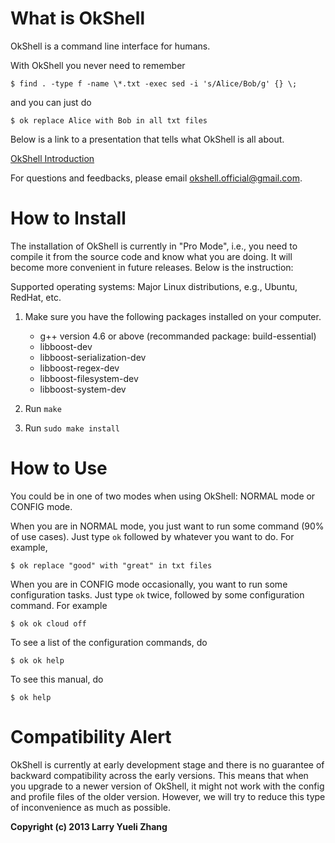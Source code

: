 What is OkShell
===============

OkShell is a command line interface for humans. 

With OkShell you never need to remember

    $ find . -type f -name \*.txt -exec sed -i 's/Alice/Bob/g' {} \;

and you can just do

    $ ok replace Alice with Bob in all txt files

Below is a link to a presentation that tells what OkShell is all about.

[OkShell Introduction](https://docs.google.com/presentation/d/1HG6YCgUMHHSWAYLbdabj1I1z9pmOVZQp5VvIinCIlXA/pub?start=false&loop=false&delayms=3000)

For questions and feedbacks, please email <okshell.official@gmail.com>.


How to Install
==============

The installation of OkShell is currently in "Pro Mode", i.e., you need to
compile it from the source code and know what you are doing. It will become
more convenient in future releases. Below is the instruction:

Supported operating systems: Major Linux distributions, e.g., Ubuntu, RedHat, etc.

1. Make sure you have the following packages installed on your computer.
	- g++ version 4.6 or above (recommanded package: build-essential)
	- libboost-dev
	- libboost-serialization-dev
	- libboost-regex-dev
	- libboost-filesystem-dev
	- libboost-system-dev

2. Run `make`

3. Run `sudo make install`


How to Use
==========

You could be in one of two modes when using OkShell: NORMAL mode or CONFIG
mode. 

When you are in NORMAL mode, you just want to run some command (90% of use
cases). Just type `ok` followed by whatever you want to do. For example,

    $ ok replace "good" with "great" in txt files

When you are in CONFIG mode occasionally, you want to run some configuration
tasks. Just type `ok` twice, followed by some configuration command. For
example

    $ ok ok cloud off

To see a list of the configuration commands, do 

    $ ok ok help

To see this manual, do 

    $ ok help


Compatibility Alert
===================

OkShell is currently at early development stage and there is no guarantee of
backward compatibility across the early versions. This means that when you
upgrade to a newer version of OkShell, it might not work with the config and
profile files of the older version. However, we will try to reduce this type of
inconvenience as much as possible.

__Copyright (c) 2013 Larry Yueli Zhang__

